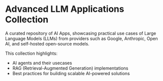 # Advanced LLM Applications Collection

A curated repository of AI Apps, showcasing practical use cases of Large Language Models (LLMs) from providers such as Google, Anthropic, Open AI, and self-hosted open-source models.

This collection highlights:
- AI agents and their usecases
- RAG (Retrieval-Augmented Generation) implementations
- Best practices for building scalable AI-powered solutions
